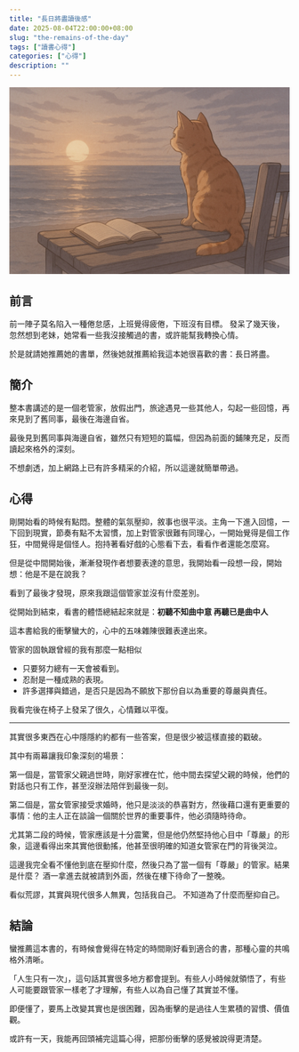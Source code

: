 ```yaml
---
title: "長日將盡讀後感"
date: 2025-08-04T22:00:00+08:00
slug: "the-remains-of-the-day"
tags: ["讀書心得"]
categories: ["心得"]
description: ""
---
```

![sunset_cat_by_the_sea_anime_style.jpg](sunset_cat_by_the_sea_anime_style.jpg)
## 前言

前一陣子莫名陷入一種倦怠感，上班覺得疲倦，下班沒有目標。
發呆了幾天後，忽然想到老妹，她常看一些我沒接觸過的書，或許能幫我轉換心情。

於是就請她推薦她的書單，然後她就推薦給我這本她很喜歡的書：長日將盡。


## 簡介

整本書講述的是一個老管家，放假出門，旅途遇見一些其他人，勾起一些回憶，再來見到了舊同事，最後在海邊自省。

最後見到舊同事與海邊自省，雖然只有短短的篇幅，但因為前面的鋪陳充足，反而讀起來格外的深刻。

不想劇透，加上網路上已有許多精采的介紹，所以這邊就簡單帶過。

## 心得

剛開始看的時候有點悶。整體的氣氛壓抑，敘事也很平淡。主角一下進入回憶，一下回到現實，節奏有點不太習慣，加上對管家很難有同理心，一開始覺得是個工作狂，中間覺得是個怪人。抱持著看好戲的心態看下去，看看作者還能怎麼寫。

但是從中間開始後，漸漸發現作者想要表達的意思，我開始看一段想一段，開始想：他是不是在說我？

看到了最後才發現，原來我跟這個管家並沒有什麼差別。

從開始到結束，看書的體悟總結起來就是：**初聽不知曲中意 再聽已是曲中人**

這本書給我的衝擊蠻大的，心中的五味雜陳很難表達出來。

管家的固執跟曾經的我有那麼一點相似

- 只要努力總有一天會被看到。
- 忍耐是一種成熟的表現。
- 許多選擇與錯過，是否只是因為不願放下那份自以為重要的尊嚴與責任。

我看完後在椅子上發呆了很久，心情難以平復。

---

其實很多東西在心中隱隱約約都有一些答案，但是很少被這樣直接的戳破。

其中有兩幕讓我印象深刻的場景：

第一個是，當管家父親過世時，剛好家裡在忙，他中間去探望父親的時候，他們的對話也只有工作，甚至沒辦法陪伴到最後一刻。

第二個是，當女管家接受求婚時，他只是淡淡的恭喜對方，然後藉口還有更重要的事情：他的主人正在談論一個關於世界的重要事件，他必須隨時待命。

尤其第二段的時候，管家應該是十分震驚，但是他仍然堅持他心目中「尊嚴」的形象，這邊看得出來其實他很動搖，他甚至很明確的知道女管家在門的背後哭泣。

這邊我完全看不懂他到底在壓抑什麼，然後只為了當一個有「尊嚴」的管家。結果是什麼？ 酒一拿進去就被請到外面，然後在樓下待命了一整晚。

看似荒謬，其實與現代很多人無異，包括我自己。
不知道為了什麼而壓抑自己。

## 結論

蠻推薦這本書的，有時候會覺得在特定的時間剛好看到適合的書，那種心靈的共鳴格外清晰。

「人生只有一次」，這句話其實很多地方都會提到。有些人小時候就領悟了，有些人可能要跟管家一樣老了才理解，有些人以為自己懂了其實並不懂。 

即便懂了，要馬上改變其實也是很困難，因為衝擊的是過往人生累積的習慣、價值觀。

或許有一天，我能再回頭補完這篇心得，把那份衝擊的感覺被說得更清楚。

